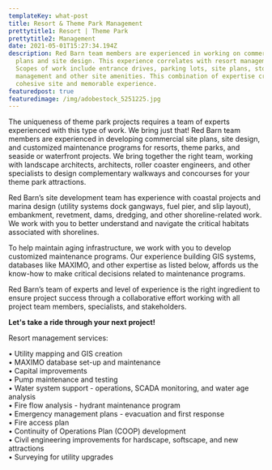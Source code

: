 ```yaml
---
templateKey: what-post
title: Resort & Theme Park Management
prettytitle1: Resort | Theme Park
prettytitle2: Management
date: 2021-05-01T15:27:34.194Z
description: Red Barn team members are experienced in working on commercial site
  plans and site design. This experience correlates with resort management.
  Scopes of work include entrance drives, parking lots, site plans, stormwater
  management and other site amenities. This combination of expertise creates a
  cohesive site and memorable experience.
featuredpost: true
featuredimage: /img/adobestock_5251225.jpg
---
```

The uniqueness of theme park projects requires a team of experts experienced with this type of work. We bring just that! Red Barn team members are experienced in developing commercial site plans, site design, and customized maintenance programs for resorts, theme parks, and seaside or waterfront projects. We bring together the right team, working with landscape architects, architects, roller coaster engineers, and other specialists to design complementary walkways and concourses for your theme park attractions.

Red Barn’s site development team has experience with coastal projects and marina design (utility systems dock gangways, fuel pier, and slip layout), embankment, revetment, dams, dredging, and other shoreline-related work. We work with you to better understand and navigate the critical habitats associated with shorelines.

To help maintain aging infrastructure, we work with you to develop customized maintenance programs. Our experience building GIS systems, databases like MAXIMO, and other expertise as listed below, affords us the know-how to make critical decisions related to maintenance programs. 

Red Barn’s team of experts and level of experience is the right ingredient to ensure project success through a collaborative effort working with all project team members, specialists, and stakeholders.

**Let's take a ride through your next project!**

Resort management services:

• Utility mapping and GIS creation  
• MAXIMO database set-up and maintenance  
• Capital improvements  
• Pump maintenance and testing  
• Water system support - operations, SCADA monitoring, and water age analysis  
• Fire flow analysis - hydrant maintenance program  
• Emergency management plans - evacuation and first response  
• Fire access plan  
• Continuity of Operations Plan (COOP) development  
• Civil engineering improvements for hardscape, softscape, and new attractions  
• Surveying for utility upgrades

![]()
